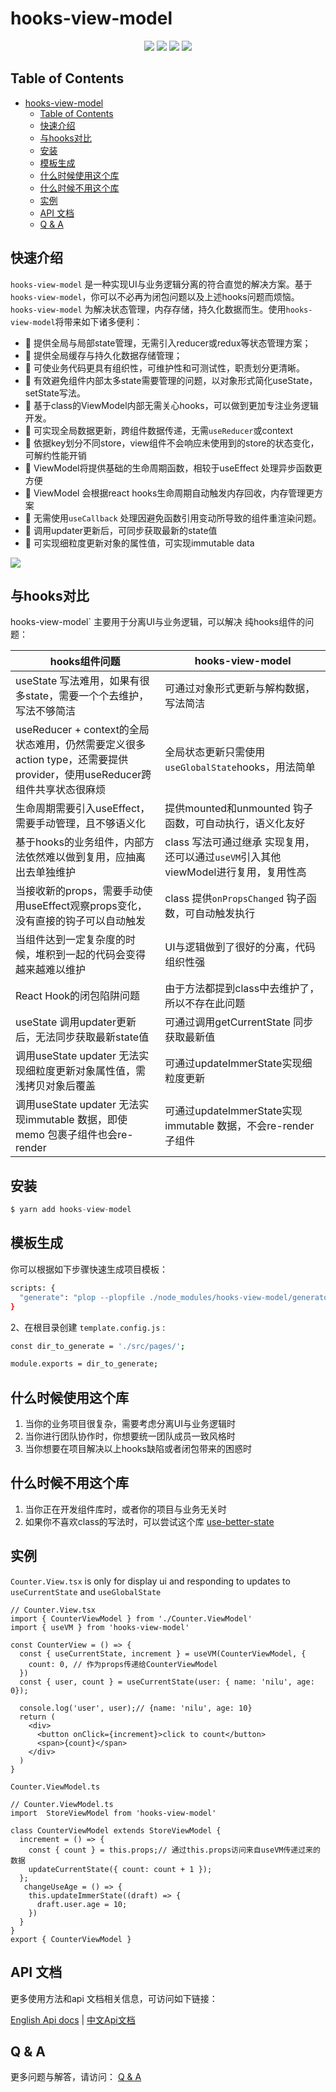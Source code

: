 # hooks-view-model

<p align="center">
  <img src="https://img.shields.io/github/license/hawx1993/hooks-view-model" />
  <img src="https://img.shields.io/github/stars/hawx1993/hooks-view-model" /> 
  <img src="https://img.shields.io/github/forks/hawx1993/hooks-view-model" /> 
  <img src="https://img.shields.io/github/issues/hawx1993/hooks-view-model" />
</p>

## Table of Contents

- [hooks-view-model](#hooks-view-model)
  - [Table of Contents](#table-of-contents)
  - [快速介绍](#快速介绍)
  - [与hooks对比](#与hooks对比)
  - [安装](#安装)
  - [模板生成](#模板生成)
  - [什么时候使用这个库](#什么时候使用这个库)
  - [什么时候不用这个库](#什么时候不用这个库)
  - [实例](#实例)
  - [API 文档](#api-文档)
  - [Q \& A](#q--a)

## 快速介绍


`hooks-view-model` 是一种实现UI与业务逻辑分离的符合直觉的解决方案。基于`hooks-view-model`，你可以不必再为闭包问题以及上述hooks问题而烦恼。`hooks-view-model` 为解决状态管理，内存存储，持久化数据而生。使用`hooks-view-model`将带来如下诸多便利：

- 💼 提供全局与局部state管理，无需引入reducer或redux等状态管理方案；
- 🌲 提供全局缓存与持久化数据存储管理；
- 🎩 可使业务代码更具有组织性，可维护性和可测试性，职责划分更清晰。
- 🍰 有效避免组件内部太多state需要管理的问题，以对象形式简化useState，setState写法。
- 🍷 基于class的ViewModel内部无需关心hooks，可以做到更加专注业务逻辑开发。
- 👋 可实现全局数据更新，跨组件数据传递，无需`useReducer`或context
- 🌲 依据key划分不同store，view组件不会响应未使用到的store的状态变化，可解约性能开销
- 🍳 ViewModel将提供基础的生命周期函数，相较于useEffect 处理异步函数更方便
- 🍖 ViewModel 会根据react hooks生命周期自动触发内存回收，内存管理更方案
- 🥒 无需使用`useCallback` 处理因避免函数引用变动所导致的组件重渲染问题。
- 🍰 调用updater更新后，可同步获取最新的state值
- 👋 可实现细粒度更新对象的属性值，可实现immutable data

<img src="https://media.perfma.net/guitar/image/WBLaY17t9r4rqA4NeKQnX.png" />


## 与hooks对比

hooks-view-model` 主要用于分离UI与业务逻辑，可以解决 纯hooks组件的问题：

| hooks组件问题 | hooks-view-model  |
| --- | --- |
| useState 写法难用，如果有很多state，需要一个个去维护，写法不够简洁 | 可通过对象形式更新与解构数据，写法简洁 |
|  useReducer + context的全局状态难用，仍然需要定义很多action type，还需要提供provider，使用useReducer跨组件共享状态很麻烦|  全局状态更新只需使用`useGlobalState`hooks，用法简单|
| 生命周期需要引入useEffect，需要手动管理，且不够语义化 | 提供mounted和unmounted 钩子函数，可自动执行，语义化友好 |
| 基于hooks的业务组件，内部方法依然难以做到复用，应抽离出去单独维护 | class 写法可通过继承 实现复用，还可以通过`useVM`引入其他viewModel进行复用，复用性高 |
| 当接收新的props，需要手动使用useEffect观察props变化，没有直接的钩子可以自动触发 | class 提供`onPropsChanged` 钩子函数，可自动触发执行 |
| 当组件达到一定复杂度的时候，堆积到一起的代码会变得越来越难以维护 | UI与逻辑做到了很好的分离，代码组织性强 |
| React Hook的闭包陷阱问题 | 由于方法都提到class中去维护了，所以不存在此问题 |
| useState 调用updater更新后，无法同步获取最新state值| 可通过调用getCurrentState 同步获取最新值 |
| 调用useState updater 无法实现细粒度更新对象属性值，需浅拷贝对象后覆盖 | 可通过updateImmerState实现细粒度更新 |
| 调用useState updater 无法实现immutable 数据，即使memo 包裹子组件也会re-render| 可通过updateImmerState实现immutable 数据，不会re-render子组件 |


## 安装

```ts
$ yarn add hooks-view-model
```

## 模板生成

你可以根据如下步骤快速生成项目模板：

```bash
scripts: {
  "generate": "plop --plopfile ./node_modules/hooks-view-model/generators/index.js"
}
```
2、在根目录创建 `template.config.js` :

```bash
const dir_to_generate = './src/pages/';

module.exports = dir_to_generate;
```


## 什么时候使用这个库

1. 当你的业务项目很复杂，需要考虑分离UI与业务逻辑时
2. 当你进行团队协作时，你想要统一团队成员一致风格时
3. 当你想要在项目解决以上hooks缺陷或者闭包带来的困惑时

## 什么时候不用这个库

1. 当你正在开发组件库时，或者你的项目与业务无关时
2. 如果你不喜欢class的写法时，可以尝试这个库  [use-better-state](https://github.com/hawx1993/use-better-state)

## 实例

`Counter.View.tsx` is only for display ui and responding to updates to  `useCurrentState` and `useGlobalState`

```tsx
// Counter.View.tsx
import { CounterViewModel } from './Counter.ViewModel'
import { useVM } from 'hooks-view-model'

const CounterView = () => {
  const { useCurrentState, increment } = useVM(CounterViewModel, {
    count: 0, // 作为props传递给CounterViewModel
  })
  const { user, count } = useCurrentState(user: { name: 'nilu', age: 0});

  console.log('user', user);// {name: 'nilu', age: 10}
  return (
    <div>
      <button onClick={increment}>click to count</button>
      <span>{count}</span>
    </div>
  )
}
```

`Counter.ViewModel.ts` 
```tsx
// Counter.ViewModel.ts
import  StoreViewModel from 'hooks-view-model'

class CounterViewModel extends StoreViewModel {
  increment = () => {
    const { count } = this.props;// 通过this.props访问来自useVM传递过来的数据
    updateCurrentState({ count: count + 1 });
  };
   changeUseAge = () => {
    this.updateImmerState((draft) => {
      draft.user.age = 10;
    })
  }
}
export { CounterViewModel } 
```

## API 文档

更多使用方法和api 文档相关信息，可访问如下链接：

[English Api docs](https://github.com/hawx1993/hooks-view-model/wiki/English-version-of-hooks-view-model-docs) |
[中文Api文档](https://github.com/hawx1993/hooks-view-model/wiki/Chinese-version-of-hooks-view-model-api)


## Q & A

更多问题与解答，请访问： [Q & A]('./QA.md')